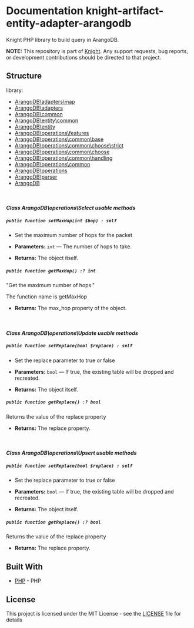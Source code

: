 # Documentation knight-artifact-entity-adapter-arangodb

Knight PHP library to build query in ArangoDB.

**NOTE:** This repository is part of [Knight](https://github.com/energia-source/knight). Any
support requests, bug reports, or development contributions should be directed to
that project.

## Structure

library:
- [ArangoDB\adapters\map](https://github.com/energia-source/knight-artifact-entity-adapter-arangodb/tree/main/lib/adapters/map)
- [ArangoDB\adapters](https://github.com/energia-source/knight-artifact-entity-adapter-arangodb/tree/main/lib/adapters)
- [ArangoDB\common](https://github.com/energia-source/knight-artifact-entity-adapter-arangodb/tree/main/lib/common)
- [ArangoDB\entity\common](https://github.com/energia-source/knight-artifact-entity-adapter-arangodb/tree/main/lib/entity/common)
- [ArangoDB\entity](https://github.com/energia-source/knight-artifact-entity-adapter-arangodb/tree/main/lib/entity)
- [ArangoDB\operations\features](https://github.com/energia-source/knight-artifact-entity-adapter-arangodb/tree/main/lib/operations/features)
- [ArangoDB\operations\common\base](https://github.com/energia-source/knight-artifact-entity-adapter-arangodb/tree/main/lib/operations/common/base)
- [ArangoDB\operations\common\choose\strict](https://github.com/energia-source/knight-artifact-entity-adapter-arangodb/tree/main/lib/operations/common/choose/strict)
- [ArangoDB\operations\common\choose](https://github.com/energia-source/knight-artifact-entity-adapter-arangodb/tree/main/lib/operations/common/choose)
- [ArangoDB\operations\common\handling](https://github.com/energia-source/knight-artifact-entity-adapter-arangodb/tree/main/lib/operations/common/handling)
- [ArangoDB\operations\common](https://github.com/energia-source/knight-artifact-entity-adapter-arangodb/tree/main/lib/operations/common)
- [ArangoDB\operations](https://github.com/energia-source/knight-artifact-entity-adapter-arangodb/tree/main/lib/operations)
- [ArangoDB\parser](https://github.com/energia-source/knight-artifact-entity-adapter-arangodb/tree/main/lib/parser)
- [ArangoDB](https://github.com/energia-source/knight-knight-artifact-entity-adapter-arangodb/blob/main/lib)

<br>

#### ***Class ArangoDB\operations\Select usable methods***

##### `public function setMaxHop(int $hop) : self`

* Set the maximum number of hops for the packet

 * **Parameters:** `int` — The number of hops to take.

     <p>
 * **Returns:** The object itself.

##### `public function getMaxHop() :? int`

"Get the maximum number of hops."

The function name is getMaxHop

 * **Returns:** The max_hop property of the object.

<br>

#### ***Class ArangoDB\operations\Update usable methods***

##### `public function setReplace(bool $replace) : self`

* Set the replace parameter to true or false

 * **Parameters:** `bool` — If true, the existing table will be dropped and recreated.

     <p>
 * **Returns:** The object itself.

##### `public function getReplace() :? bool`

Returns the value of the replace property

 * **Returns:** The replace property.
 
<br>

#### ***Class ArangoDB\operations\Upsert usable methods***

##### `public function setReplace(bool $replace) : self`

* Set the replace parameter to true or false

 * **Parameters:** `bool` — If true, the existing table will be dropped and recreated.

     <p>
 * **Returns:** The object itself.

##### `public function getReplace() :? bool`

Returns the value of the replace property

 * **Returns:** The replace property.

## Built With

* [PHP](https://www.php.net/) - PHP

## License

This project is licensed under the MIT License - see the [LICENSE](LICENSE) file for details
